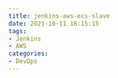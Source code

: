 ```yaml
---
title: jenkins-aws-ecs-slave
date: 2021-10-11 16:15:15
tags:
- Jenkins
- AWS
categories:
- DevOps
---
```

